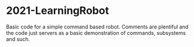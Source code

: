 # 2021-LearningRobot
Basic code for a simple command based robot. Comments are plentiful and the code just servers as a basic demonstration of commands, subsystems and such.
